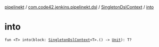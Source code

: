 [pipelinekt](../../index.md) / [com.code42.jenkins.pipelinekt.dsl](../index.md) / [SingletonDslContext](index.md) / [into](./into.md)

# into

`fun <T> into(block: `[`SingletonDslContext`](index.md)`<T>.() -> `[`Unit`](https://kotlinlang.org/api/latest/jvm/stdlib/kotlin/-unit/index.html)`): T?`